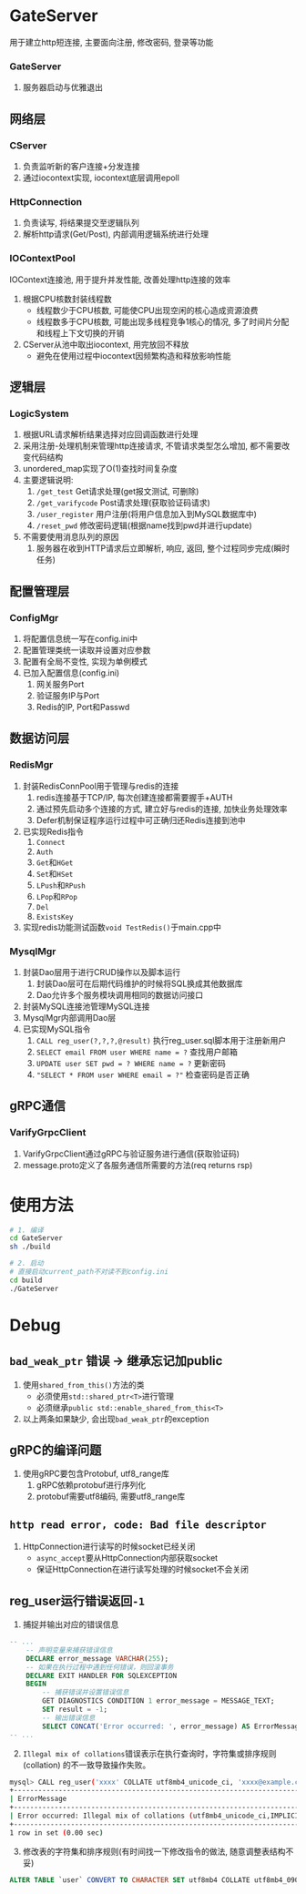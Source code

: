 # GateServer
用于建立http短连接, 主要面向注册, 修改密码, 登录等功能
### GateServer
1. 服务器启动与优雅退出

## 网络层
### CServer
1. 负责监听新的客户连接+分发连接
2. 通过iocontext实现, iocontext底层调用epoll


### HttpConnection
1. 负责读写, 将结果提交至逻辑队列
2. 解析http请求(Get/Post), 内部调用逻辑系统进行处理

### IOContextPool
IOContext连接池, 用于提升并发性能, 改善处理http连接的效率
1. 根据CPU核数封装线程数
    - 线程数少于CPU核数, 可能使CPU出现空闲的核心造成资源浪费
    - 线程数多于CPU核数, 可能出现多线程竞争1核心的情况, 多了时间片分配和线程上下文切换的开销
2. CServer从池中取出iocontext, 用完放回不释放
    - 避免在使用过程中iocontext因频繁构造和释放影响性能

## 逻辑层
### LogicSystem
1. 根据URL请求解析结果选择对应回调函数进行处理
2. 采用注册-处理机制来管理http连接请求, 不管请求类型怎么增加, 都不需要改变代码结构
3. unordered_map实现了O(1)查找时间复杂度
4. 主要逻辑说明:
    1. `/get_test` Get请求处理(get报文测试, 可删除)
    2. `/get_varifycode` Post请求处理(获取验证码请求)
    3. `/user_register` 用户注册(将用户信息加入到MySQL数据库中)
    4. `/reset_pwd` 修改密码逻辑(根据name找到pwd并进行update)
5. 不需要使用消息队列的原因
    1. 服务器在收到HTTP请求后立即解析, 响应, 返回, 整个过程同步完成(瞬时任务)

## 配置管理层
### ConfigMgr
1. 将配置信息统一写在config.ini中
2. 配置管理类统一读取并设置对应参数
3. 配置有全局不变性, 实现为单例模式
4. 已加入配置信息(config.ini)
    1. 网关服务Port
    2. 验证服务IP与Port
    3. Redis的IP, Port和Passwd

## 数据访问层
### RedisMgr
1. 封装RedisConnPool用于管理与redis的连接
    1. redis连接基于TCP/IP, 每次创建连接都需要握手+AUTH
    2. 通过预先启动多个连接的方式, 建立好与redis的连接, 加快业务处理效率
    3. Defer机制保证程序运行过程中可正确归还Redis连接到池中
2. 已实现Redis指令
    1. `Connect`
    2. `Auth`
    3. `Get`和`HGet`
    4. `Set`和`HSet`
    5. `LPush`和`RPush`
    6. `LPop`和`RPop`
    7. `Del`
    8. `ExistsKey`
3. 实现redis功能测试函数`void TestRedis()`于main.cpp中

### MysqlMgr
1. 封装Dao层用于进行CRUD操作以及脚本运行
    1. 封装Dao层可在后期代码维护的时候将SQL换成其他数据库
    2. Dao允许多个服务模块调用相同的数据访问接口
2. 封装MySQL连接池管理MySQL连接
3. MysqlMgr内部调用Dao层
4. 已实现MySQL指令
    1. `CALL reg_user(?,?,?,@result)` 执行reg_user.sql脚本用于注册新用户
    2. `SELECT email FROM user WHERE name = ?` 查找用户邮箱
    3. `UPDATE user SET pwd = ? WHERE name = ?` 更新密码
    4. `"SELECT * FROM user WHERE email = ?"` 检查密码是否正确
## gRPC通信
### VarifyGrpcClient
1. VarifyGrpcClient通过gRPC与验证服务进行通信(获取验证码)
2. message.proto定义了各服务通信所需要的方法(req returns rsp)


# 使用方法
```bash
# 1. 编译
cd GateServer
sh ./build

# 2. 启动
# 直接启动current_path不对读不到config.ini
cd build
./GateServer
```

# Debug
## `bad_weak_ptr` 错误 -> 继承忘记加public
1. 使用`shared_from_this()`方法的类
    - 必须使用`std::shared_ptr<T>`进行管理
    - 必须继承`public std::enable_shared_from_this<T>`
2. 以上两条如果缺少, 会出现`bad_weak_ptr`的exception
## gRPC的编译问题
1. 使用gRPC要包含Protobuf, utf8_range库
    1. gRPC依赖protobuf进行序列化
    2. protobuf需要utf8编码, 需要utf8_range库
## `http read error, code: Bad file descriptor`
1. HttpConnection进行读写的时候socket已经关闭
    - `async_accept`要从HttpConnection内部获取socket
    - 保证HttpConnection在进行读写处理的时候socket不会关闭
## reg_user运行错误返回`-1`
1. 捕捉并输出对应的错误信息
```sql
-- ...
    -- 声明变量来捕获错误信息
    DECLARE error_message VARCHAR(255);
    -- 如果在执行过程中遇到任何错误，则回滚事务
    DECLARE EXIT HANDLER FOR SQLEXCEPTION
    BEGIN
        -- 捕获错误并设置错误信息
        GET DIAGNOSTICS CONDITION 1 error_message = MESSAGE_TEXT;
        SET result = -1;
        -- 输出错误信息
        SELECT CONCAT('Error occurred: ', error_message) AS ErrorMessage;
-- ...
```
2. `Illegal mix of collations`错误表示在执行查询时，字符集或排序规则 (collation) 的不一致导致操作失败。
```bash
mysql> CALL reg_user('xxxx' COLLATE utf8mb4_unicode_ci, 'xxxx@example.com' COLLATE utf8mb4_unicode_ci, 'mypassword' COLLATE utf8mb4_unicode_ci, @result);
+-----------------------------------------------------------------------------------------------------------------------------+
| ErrorMessage                                                                                                                |
+-----------------------------------------------------------------------------------------------------------------------------+
| Error occurred: Illegal mix of collations (utf8mb4_unicode_ci,IMPLICIT) and (utf8mb4_0900_ai_ci,IMPLICIT) for operation '=' |
+-----------------------------------------------------------------------------------------------------------------------------+
1 row in set (0.00 sec)
```
3. 修改表的字符集和排序规则(有时间找一下修改指令的做法, 随意调整表结构不妥)
```sql
ALTER TABLE `user` CONVERT TO CHARACTER SET utf8mb4 COLLATE utf8mb4_0900_ai_ci;
```